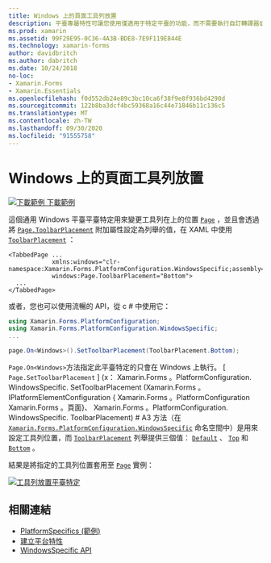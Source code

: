 ```yaml
---
title: Windows 上的頁面工具列放置
description: 平臺專屬特性可讓您使用僅適用于特定平臺的功能，而不需要執行自訂轉譯器或效果。 本文說明如何使用變更頁面上工具列位置的 Windows 平臺特定。
ms.prod: xamarin
ms.assetid: 99F29E95-0C36-4A3B-BDE8-7E9F119E844E
ms.technology: xamarin-forms
author: davidbritch
ms.author: dabritch
ms.date: 10/24/2018
no-loc:
- Xamarin.Forms
- Xamarin.Essentials
ms.openlocfilehash: f0d552db24e89c3bc10ca6f38f9e8f936bd4290d
ms.sourcegitcommit: 122b8ba3dcf4bc59368a16c44e71846b11c136c5
ms.translationtype: MT
ms.contentlocale: zh-TW
ms.lasthandoff: 09/30/2020
ms.locfileid: "91555758"
---
```

# <a name="page-toolbar-placement-on-windows"></a>Windows 上的頁面工具列放置

[![下載範例](~/media/shared/download.png) 下載範例](https://docs.microsoft.com/samples/xamarin/xamarin-forms-samples/userinterface-platformspecifics)

這個通用 Windows 平臺平臺特定用來變更工具列在上的位置 [`Page`](xref:Xamarin.Forms.Page) ，並且會透過將 [`Page.ToolbarPlacement`](xref:Xamarin.Forms.PlatformConfiguration.WindowsSpecific.Page.ToolbarPlacementProperty) 附加屬性設定為列舉的值，在 XAML 中使用 [`ToolbarPlacement`](xref:Xamarin.Forms.PlatformConfiguration.WindowsSpecific.ToolbarPlacement) ：

```xaml
<TabbedPage ...
            xmlns:windows="clr-namespace:Xamarin.Forms.PlatformConfiguration.WindowsSpecific;assembly=Xamarin.Forms.Core"
            windows:Page.ToolbarPlacement="Bottom">
  ...
</TabbedPage>
```

或者，您也可以使用流暢的 API，從 c # 中使用它：

```csharp
using Xamarin.Forms.PlatformConfiguration;
using Xamarin.Forms.PlatformConfiguration.WindowsSpecific;
...

page.On<Windows>().SetToolbarPlacement(ToolbarPlacement.Bottom);
```

`Page.On<Windows>`方法指定此平臺特定的只會在 Windows 上執行。 [ `Page.SetToolbarPlacement` ] (x： Xamarin.Forms 。PlatformConfiguration. WindowsSpecific. SetToolbarPlacement (Xamarin.Forms 。IPlatformElementConfiguration { Xamarin.Forms 。PlatformConfiguration Xamarin.Forms 。頁面}、 Xamarin.Forms 。PlatformConfiguration. WindowsSpecific. ToolbarPlacement) # A3 方法（在 [`Xamarin.Forms.PlatformConfiguration.WindowsSpecific`](xref:Xamarin.Forms.PlatformConfiguration.WindowsSpecific) 命名空間中）是用來設定工具列位置，而 [`ToolbarPlacement`](xref:Xamarin.Forms.PlatformConfiguration.WindowsSpecific.ToolbarPlacement) 列舉提供三個值： [`Default`](xref:Xamarin.Forms.PlatformConfiguration.WindowsSpecific.ToolbarPlacement.Default) 、 [`Top`](xref:Xamarin.Forms.PlatformConfiguration.WindowsSpecific.ToolbarPlacement.Top) 和 [`Bottom`](xref:Xamarin.Forms.PlatformConfiguration.WindowsSpecific.ToolbarPlacement.Bottom) 。

結果是將指定的工具列位置套用至 [`Page`](xref:Xamarin.Forms.Page) 實例：

[![工具列放置平臺特定](page-toolbar-placement-images/toolbar-placement.png)](page-toolbar-placement-images/toolbar-placement-large.png#lightbox "工具列放置平臺特定")

## <a name="related-links"></a>相關連結

- [PlatformSpecifics (範例) ](/samples/xamarin/xamarin-forms-samples/userinterface-platformspecifics)
- [建立平台特性](~/xamarin-forms/platform/platform-specifics/index.md#creating-platform-specifics)
- [WindowsSpecific API](xref:Xamarin.Forms.PlatformConfiguration.WindowsSpecific)